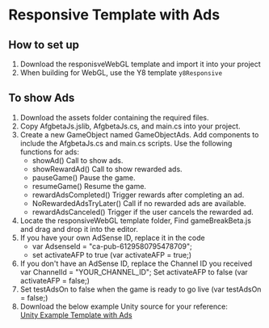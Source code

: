 # Responsive Template with Ads

## How to set up 
1) Download the responisveWebGL template and import it into your project
2) When building for WebGL, use the Y8 template `y8Responsive` 

## To show Ads
1) Download the assets folder containing the required files.
2) Copy AfgbetaJs.jslib, AfgbetaJs.cs, and main.cs into your project.
3) Create a new GameObject named GameObjectAds. Add components to include the AfgbetaJs.cs and main.cs scripts.
   Use the following functions for ads:
     - showAd()  Call to show ads.
     - showRewardAd() Call to show rewarded ads.
     - pauseGame() Pause the game.
     - resumeGame() Resume the game.
     - rewardAdsCompleted() Trigger rewards after completing an ad.
     - NoRewardedAdsTryLater() Call if no rewarded ads are available.
     - rewardAdsCanceled() Trigger if the user cancels the rewarded ad.
4) Locate the responsiveWebGL template folder, Find gameBreakBeta.js and drag and drop it into the editor.
5) If you have your own AdSense ID, replace it in the code 
   - var AdsenseId = "ca-pub-6129580795478709"; 
   - set activateAFP to true (var activateAFP = true;)
6) If you don't have an AdSense ID, replace the Channel ID you received
   var ChannelId = "YOUR_CHANNEL_ID";
   Set activateAFP to false (var activateAFP = false;)
7) Set testAdsOn to false when the game is ready to go live (var testAdsOn = false;)
8) Download the below example Unity source for your reference:  
   [Unity Example Template with Ads](https://storage.y8.com/Gani/unity_webgl/unityAFPSample/uniy_example_template_with_ads.zip)
